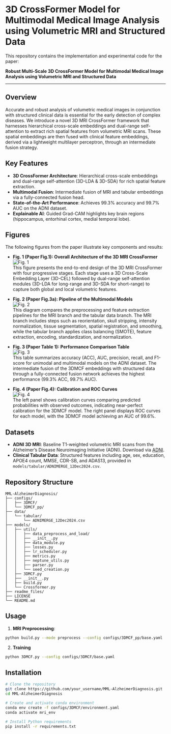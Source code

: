 # 3D CrossFormer Model for Multimodal Medical Image Analysis using Volumetric MRI and Structured Data

This repository contains the implementation and experimental code for the paper:

**Robust Multi-Scale 3D CrossFormer Model for Multimodal Medical Image Analysis using Volumetric MRI and Structured Data**

---

## Overview

Accurate and robust analysis of volumetric medical images in conjunction with structured clinical data is essential for the early detection of complex diseases. We introduce a novel 3D MRI CrossFormer framework that harnesses hierarchical cross-scale embeddings and dual-range self-attention to extract rich spatial features from volumetric MRI scans. These spatial embeddings are then fused with clinical feature embeddings, derived via a lightweight multilayer perceptron, through an intermediate fusion strategy.

## Key Features

- **3D CrossFormer Architecture**: Hierarchical cross-scale embeddings and dual-range self-attention (3D-LDA & 3D-SDA) for rich spatial feature extraction.
- **Multimodal Fusion**: Intermediate fusion of MRI and tabular embeddings via a fully-connected fusion head.
- **State-of-the-Art Performance**: Achieves 99.3% accuracy and 99.7% AUC on the ADNI dataset.
- **Explainable AI**: Guided Grad-CAM highlights key brain regions (hippocampus, entorhinal cortex, medial temporal lobe).

## Figures

The following figures from the paper illustrate key components and results:

- **Fig. 1 (Paper Fig.1): Overall Architecture of the 3D MRI CrossFormer**  
  ![Fig. 1](./readme_files/fig1.png)  
  This figure presents the end-to-end design of the 3D MRI CrossFormer with four progressive stages. Each stage uses a 3D Cross-Scale Embedding Layer (3D-CEL) followed by dual-range self-attention modules (3D-LDA for long-range and 3D-SDA for short-range) to capture both global and local volumetric features.

- **Fig. 2 (Paper Fig.3a): Pipeline of the Multimodal Models**  
  ![Fig. 2](./readme_files/fig2.png)  
  This diagram compares the preprocessing and feature extraction pipelines for the MRI branch and the tabular data branch. The MRI branch includes steps such as reorientation, skull stripping, intensity normalization, tissue segmentation, spatial registration, and smoothing, while the tabular branch applies class balancing (SMOTE), feature extraction, encoding, standardization, and normalization.

- **Fig. 3 (Paper Table 1): Performance Comparison Table**  
  ![Fig. 3](./readme_files/fig3.png)  
  This table summarizes accuracy (ACC), AUC, precision, recall, and F1-score for unimodal and multimodal models on the ADNI dataset. The intermediate fusion of the 3DMCF embeddings with structured data through a fully-connected fusion network achieves the highest performance (99.3% ACC, 99.7% AUC).

- **Fig. 4 (Paper Fig.4): Calibration and ROC Curves**  
  ![Fig. 4](./readme_files/fig4.png)  
  The left panel shows calibration curves comparing predicted probabilities with observed outcomes, indicating near-perfect calibration for the 3DMCF model. The right panel displays ROC curves for each model, with the 3DMCF model achieving an AUC of 99.6%.

## Datasets

- **ADNI 3D MRI**: Baseline T1-weighted volumetric MRI scans from the Alzheimer’s Disease Neuroimaging Initiative (ADNI). Download via [ADNI](http://adni.loni.usc.edu/).
- **Clinical Tabular Data**: Structured features including age, sex, education, APOE4 count, MMSE, CDR-SB, and ADAS13, provided in `models/tabular/ADNIMERGE_12Dec2024.csv`.

## Repository Structure
```
MML-AlzheimerDiagnosis/
├── configs/
│   ├── 3DMCF/
│   └── 3DMCF_pp/
├── data/
│   └── tabular/
│       └── ADNIMERGE_12Dec2024.csv
├── models/
│   ├── utils/
│   │   ├── data_preprocess_and_load/
│   │   ├── __init__.py
│   │   ├── data_module.py
│   │   ├── losses.py
│   │   ├── lr_scheduler.py
│   │   ├── metrics.py
│   │   ├── neptune_utils.py
│   │   ├── parser.py
│   │   └── seed_creation.py
│   ├── 3DMCF.py
│   ├── __init__.py
│   ├── build.py
│   └── Crossformer.py
├── readme_files/
├── LICENSE
└── README.md
```


## Usage

1. **MRI Preprocessing**:
```bash
python build.py --mode preprocess --config configs/3DMCF_pp/base.yaml
```
2. **Training**
```bash
python 3DMCF.py --config configs/3DMCF/base.yaml
```
## Installation
```bash
# Clone the repository
git clone https://github.com/your_username/MML-AlzheimerDiagnosis.git
cd MML-AlzheimerDiagnosis

# Create and activate conda environment
conda env create -f configs/3DMCF/environment.yaml
conda activate mri_env

# Install Python requirements
pip install -r requirements.txt
```
